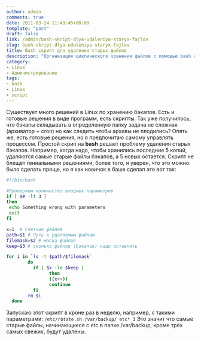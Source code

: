 ```yaml
---
author: admin
comments: true
date: 2011-03-24 11:43:45+00:00
template: "post"
draft: false
link: /admin/bash-skript-dlya-udaleniya-staryx-fajlov
slug: bash-skript-dlya-udaleniya-staryx-fajlov
title: Bash скрипт для удаления старых файлов
description: "Организация циклического хранения файлов с помощью bash скрипта в Linux"
category:
- Linux
- Администрирование
tags:
- bash
- Linux
- script
---
```


Существует много решений в Linux по хранению бэкапов. Есть и готовые решения в виде программ, есть скрипты. 
Так уже получилось, что бэкапы складывать в определенную папку задача не сложная (архиватор + cron) но как следить чтобы архивы не плодились? Опять же, есть готовые решения, но я предпочитаю самому управлять процессом. Простой скрип на **bash** решает проблему удаления старых бэкапов. Например, когда надо, чтобы хранились последние 5 копий, удаляются самые старые файлы бэкапов, а 5 новых остается. 
Скрипт не блещет гениальными решениями, более того, я уверен, что это можно было сделать проще, но я как новичок в баше сделал это вот так:

```bash
#!/bin/bash

#Проверяем количество входных параметров
if [ $# -lt 3 ]
then
 echo Something wrong with parameters
 exit
fi

x=1  # Счетчик файлов
path=$1 # Путь к удаляемым файлам
filemask=$2 # маска файлов
keep=$3 # сколько файлов (бэкапов) надо оставлять

for i in `ls -t $path/$filemask`
        do
          if [ $x -le $keep ]
                then
                ((x++))
                continue
          fi
        rm $i
  done
```

Запускаю этот скрипт в кроне раз в неделю, например, с такими параметрами:
`/etc/rotate.sh /var/backup/ etc* 3`
Это значит что самые старые файлы, начинающиеся с etc в папке /var/backup, кроме трёх самых свежих, будут удалены.
